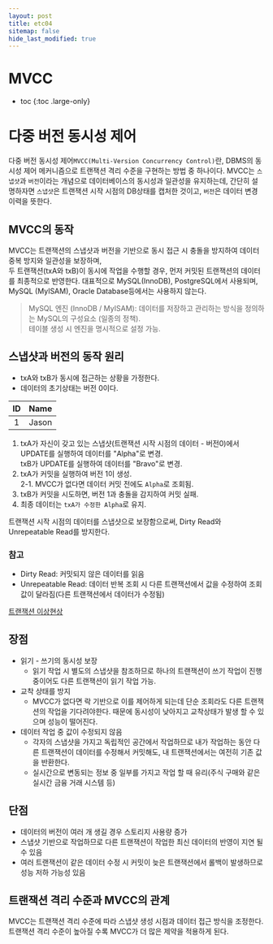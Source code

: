 ```yaml
---
layout: post
title: etc04
sitemap: false
hide_last_modified: true
---
```

# MVCC

* toc
{:toc .large-only}

# 다중 버전 동시성 제어
다중 버전 동시성 제어`MVCC(Multi-Version Concurrency Control)`란, DBMS의 동시성 제어 메커니즘으로 트랜잭션 격리 수준을 구현하는 방법 중 하나이다.
MVCC는 `스냅샷`과 `버전`이라는 개념으로 데이터베이스의 동시성과 일관성을 유지하는데, 간단히 설명하자면 `스냅샷`은 트랜잭션 시작 시점의 DB상태를 캡처한 것이고, `버전`은 데이터 변경 이력을 뜻한다.  

## MVCC의 동작
MVCC는 트랜잭션의 스냅샷과 버전을 기반으로 동시 접근 시 충돌을 방지하여 데이터 중복 방지와 일관성을 보장하며,  
두 트랜잭션(txA와 txB)이 동시에 작업을 수행할 경우, 먼저 커밋된 트랜잭션의 데이터를 최종적으로 반영한다.
대표적으로 MySQL(InnoDB), PostgreSQL에서 사용되며, MySQL (MyISAM), Oracle Database등에서는 사용하지 않는다.

> MySQL 엔진 (InnoDB / MyISAM): 데이터를 저장하고 관리하는 방식을 정의하는 MySQL의 구성요소 (일종의 정책).  
> 테이블 생성 시 엔진을 명시적으로 설정 가능.

## 스냅샷과 버전의 동작 원리
-  txA와 txB가 동시에 접근하는 상황을 가정한다.
- 데이터의 초기상태는 버전 0이다.

|ID|Name|
|:--:|:--:|
|1|Jason|

1. txA가 자신이 갖고 있는 스냅샷(트랜잭션 시작 시점의 데이터 - 버전0)에서 UPDATE를 실행하여 데이터를 "Alpha"로 변경.  
  txB가 UPDATE를 실행하여 데이터를 "Bravo"로 변경.  
2. txA가 커밋을 실행하여 버전 1이 생성.  
  2-1. MVCC가 없다면 데이터 커밋 전에도 `Alpha`로 조회됨. 
3. txB가 커밋을 시도하면, 버전 1과 충돌을 감지하여 커밋 실패.
4. 최종 데이터는 `txA가 수정한 Alpha`로 유지.

트랜잭션 시작 시점의 데이터를 스냅샷으로 보장함으로써, Dirty Read와 Unrepeatable Read를 방지한다.

### 참고
- Dirty Read: 커밋되지 않은 데이터를 읽음
- Unrepeatable Read: 데이터 반복 조회 시 다른 트랜잭션에서 값을 수정하여 조회 값이 달라짐(다른 트랜잭션에서 데이터가 수정됨)

[트랜잭션 이상현상](https://xxyoonxx.github.io/etc/2024-12-30-etc03/#%EC%A3%BC%EC%9A%94-%ED%8A%B8%EB%9E%9C%EC%9E%AD%EC%85%98-%EC%9D%B4%EC%83%81)

## 장점
- 읽기 - 쓰기의 동시성 보장
  - 읽기 작업 시 별도의 스냅샷을 참조하므로 하나의 트랜잭션이 쓰기 작업이 진행 중이어도 다른 트랜잭션이 읽기 작업 가능.
- 교착 상태를 방지
  - MVCC가 없다면 락 기반으로 이를 제어하게 되는데 단순 조회라도 다른 트랜잭션의 작업을 기다려야한다. 때문에 동시성이 낮아지고 교착상태가 발생 할 수 있으며 성능이 떨어진다.
- 데이터 작업 중 값이 수정되지 않음
  - 각자의 스냅샷을 가지고 독립적인 공간에서 작업하므로 내가 작업하는 동안 다른 트랜잭션이 데이터를 수정해서 커밋해도, 내 트랜잭션에서는 여전히 기존 값을 반환한다.
  - 실시간으로 변동되는 정보 중 일부를 가지고 작업 할 때 유리(주식 구매와 같은 실시간 금융 거래 시스템 등)

## 단점
- 데이터의 버전이 여러 개 생길 경우 스토리지 사용량 증가
- 스냅샷 기반으로 작업하므로 다른 트랜잭션이 작업한 최신 데이터의 반영이 지연 될 수 있음
- 여러 트랜잭션이 같은 데이터 수정 시 커밋이 늦은 트랜잭션에서 롤백이 발생하므로 성능 저하 가능성 있음

## 트랜잭션 격리 수준과 MVCC의 관계
MVCC는 트랜잭션 격리 수준에 따라 스냅샷 생성 시점과 데이터 접근 방식을 조정한다.  
트랜잭션 격리 수준이 높아질 수록 MVCC가 더 많은 제약을 적용하게 된다.